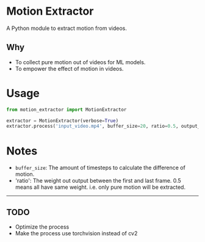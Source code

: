 # Motion Extractor

A Python module to extract motion from videos.

## Why

- To collect pure motion out of videos for ML models.
- To empower the effect of motion in videos.

# Usage
```python
from motion_extractor import MotionExtractor

extractor = MotionExtractor(verbose=True)
extractor.process('input_video.mp4', buffer_size=20, ratio=0.5, output_file='output.mp4')
```

# Notes

- `buffer_size`: The amount of timesteps to calculate the difference of motion.
- 'ratio': The weight out output between the first and last frame. 0.5 means all have same weight. i.e. only pure motion will be extracted.

---

## TODO
- Optimize the process
- Make the process use torchvision instead of cv2